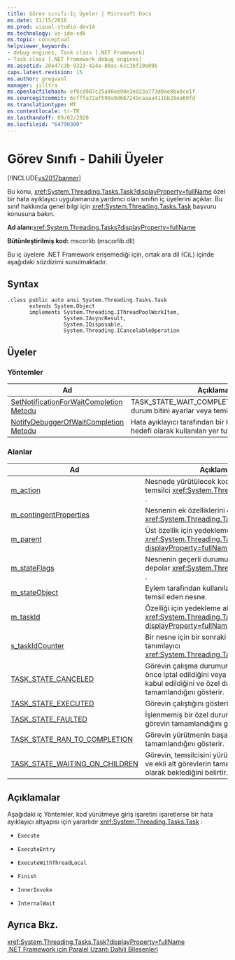 ```yaml
---
title: Görev sınıfı-Iç Üyeler | Microsoft Docs
ms.date: 11/15/2016
ms.prod: visual-studio-dev14
ms.technology: vs-ide-sdk
ms.topic: conceptual
helpviewer_keywords:
- debug engines, Task class [.NET Framework]
- Task class [.NET Framework debug engines]
ms.assetid: 28e47c3b-9323-424a-80ac-6cc3bf19e09b
caps.latest.revision: 15
ms.author: gregvanl
manager: jillfra
ms.openlocfilehash: ef0cd907c25a90ee90e3ed23a773d0ae8ba0ce1f
ms.sourcegitcommit: 6cfffa72af599a9d667249caaaa411bb28ea69fd
ms.translationtype: MT
ms.contentlocale: tr-TR
ms.lasthandoff: 09/02/2020
ms.locfileid: "64790300"
---
```

# <a name="task-class---internal-members"></a>Görev Sınıfı - Dahili Üyeler
[!INCLUDE[vs2017banner](../../includes/vs2017banner.md)]

Bu konu, <xref:System.Threading.Tasks.Task?displayProperty=fullName> özel bir hata ayıklayıcı uygulamanıza yardımcı olan sınıfın iç üyelerini açıklar. Bu sınıf hakkında genel bilgi için <xref:System.Threading.Tasks.Task> başvuru konusuna bakın.  
  
 **Ad alanı:**<xref:System.Threading.Tasks?displayProperty=fullName>  
  
 **Bütünleştirilmiş kod:** mscorlib (mscorlib.dll)  
  
 Bu iç üyelere .NET Framework erişemediği için, ortak ara dil (CıL) içinde aşağıdaki sözdizimi sunulmaktadır.  
  
## <a name="syntax"></a>Syntax  
  
```  
.class public auto ansi System.Threading.Tasks.Task  
       extends System.Object  
       implements System.Threading.IThreadPoolWorkItem,  
                  System.IAsyncResult,  
                  System.IDisposable,  
                  System.Threading.ICancelableOperation  
```  
  
## <a name="members"></a>Üyeler  
  
### <a name="methods"></a>Yöntemler  
  
|Ad|Açıklama|  
|----------|-----------------|  
|[SetNotificationForWaitCompletion Metodu](../../extensibility/debugger/setnotificationforwaitcompletion-method.md)|TASK_STATE_WAIT_COMPLETION_NOTIFICATION durum bitini ayarlar veya temizler.|  
|[NotifyDebuggerOfWaitCompletion Metodu](../../extensibility/debugger/notifydebuggerofwaitcompletion-method.md)|Hata ayıklayıcı tarafından bir kesme noktası hedefi olarak kullanılan yer tutucu yöntemi.|  
  
### <a name="fields"></a>Alanlar  
  
|Ad|Açıklama|  
|----------|-----------------|  
|[m_action](../../extensibility/debugger/m-action-field.md)|Nesnede yürütülecek kodu temsil eden temsilci <xref:System.Threading.Tasks.Task> .|  
|[m_contingentProperties](../../extensibility/debugger/m-contingentproperties-field.md)|Nesnenin ek özelliklerini depolar <xref:System.Threading.Tasks.Task> .|  
|[m_parent](../../extensibility/debugger/m-parent-field.md)|Üst özellik için yedekleme alanı <xref:System.Threading.Tasks.Task?displayProperty=fullName> .|  
|[m_stateFlags](../../extensibility/debugger/m-stateflags-field.md)|Nesnenin geçerli durumu hakkında bilgi depolar <xref:System.Threading.Tasks.Task> .|  
|[m_stateObject](../../extensibility/debugger/m-stateobject-field.md)|Eylem tarafından kullanılacak verileri temsil eden nesne.|  
|[m_taskId](../../extensibility/debugger/m-taskid-field.md)|Özelliği için yedekleme alanı <xref:System.Threading.Tasks.Task.Id%2A?displayProperty=fullName> .|  
|[s_taskIdCounter](../../extensibility/debugger/s-taskidcounter-field.md)|Bir nesne için bir sonraki kullanılabilir tanımlayıcı <xref:System.Threading.Tasks.Task> .|  
|[TASK_STATE_CANCELED](../../extensibility/debugger/task-state-canceled-field.md)|Görevin çalışma durumuna erişmeden önce iptal edildiğini veya görevin iptalini kabul edildiğini ve özel durum olmadan tamamlandığını gösterir.|  
|[TASK_STATE_EXECUTED](../../extensibility/debugger/task-state-executed-field.md)|Görevin çalıştığını gösterir.|  
|[TASK_STATE_FAULTED](../../extensibility/debugger/task-state-faulted-field.md)|İşlenmemiş bir özel durum nedeniyle görevin tamamlandığını gösterir.|  
|[TASK_STATE_RAN_TO_COMPLETION](../../extensibility/debugger/task-state-ran-to-completion-field.md)|Görevin yürütmenin başarıyla tamamlandığını gösterir.|  
|[TASK_STATE_WAITING_ON_CHILDREN](../../extensibility/debugger/task-state-waiting-on-children-field.md)|Görevin, temsilcisini yürütmeyi bitirdiğini ve ekli alt görevlerin tamamlanmasını örtük olarak beklediğini belirtir.|  
  
## <a name="remarks"></a>Açıklamalar  
 Aşağıdaki iç Yöntemler, kod yürütmeye giriş işaretini işaretlerse bir hata ayıklayıcı altyapısı için yararlıdır <xref:System.Threading.Tasks.Task> :  
  
- `Execute`  
  
- `ExecuteEntry`  
  
- `ExecuteWithThreadLocal`  
  
- `Finish`  
  
- `InnerInvoke`  
  
- `InternalWait`  
  
## <a name="see-also"></a>Ayrıca Bkz.  
 <xref:System.Threading.Tasks.Task?displayProperty=fullName>   
 [.NET Framework için Paralel Uzantı Dahili Bileşenleri](../../extensibility/debugger/parallel-extension-internals-for-the-dotnet-framework.md)
